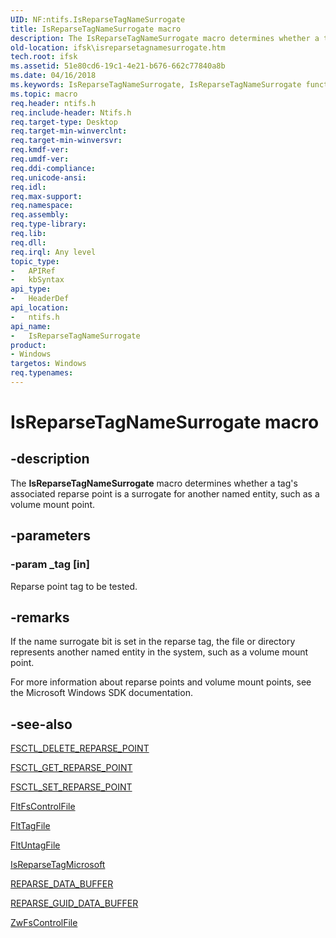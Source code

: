 ```yaml
---
UID: NF:ntifs.IsReparseTagNameSurrogate
title: IsReparseTagNameSurrogate macro
description: The IsReparseTagNameSurrogate macro determines whether a tag's associated reparse point is a surrogate for another named entity, such as a volume mount point.
old-location: ifsk\isreparsetagnamesurrogate.htm
tech.root: ifsk
ms.assetid: 51e80cd6-19c1-4e21-b676-662c77840a8b
ms.date: 04/16/2018
ms.keywords: IsReparseTagNameSurrogate, IsReparseTagNameSurrogate function [Installable File System Drivers], ifsk.isreparsetagnamesurrogate, ioref_f44ef76c-2211-43a1-b151-a5804c7cd361.xml, ntifs/IsReparseTagNameSurrogate
ms.topic: macro
req.header: ntifs.h
req.include-header: Ntifs.h
req.target-type: Desktop
req.target-min-winverclnt: 
req.target-min-winversvr: 
req.kmdf-ver: 
req.umdf-ver: 
req.ddi-compliance: 
req.unicode-ansi: 
req.idl: 
req.max-support: 
req.namespace: 
req.assembly: 
req.type-library: 
req.lib: 
req.dll: 
req.irql: Any level
topic_type:
-	APIRef
-	kbSyntax
api_type:
-	HeaderDef
api_location:
-	ntifs.h
api_name:
-	IsReparseTagNameSurrogate
product:
- Windows
targetos: Windows
req.typenames: 
---
```


# IsReparseTagNameSurrogate macro


## -description


The <b>IsReparseTagNameSurrogate</b> macro determines whether a tag's associated reparse point is a surrogate for another named entity, such as a volume mount point. 


## -parameters




### -param _tag [in]

Reparse point tag to be tested. 


## -remarks



If the name surrogate bit is set in the reparse tag, the file or directory represents another named entity in the system, such as a volume mount point. 

For more information about reparse points and volume mount points, see the Microsoft Windows SDK documentation. 




## -see-also




<a href="https://msdn.microsoft.com/library/windows/hardware/ff544828">FSCTL_DELETE_REPARSE_POINT</a>



<a href="https://msdn.microsoft.com/library/windows/hardware/ff544836">FSCTL_GET_REPARSE_POINT</a>



<a href="https://msdn.microsoft.com/library/windows/hardware/ff545568">FSCTL_SET_REPARSE_POINT</a>



<a href="https://msdn.microsoft.com/library/windows/hardware/ff542988">FltFsControlFile</a>



<a href="https://msdn.microsoft.com/library/windows/hardware/ff544589">FltTagFile</a>



<a href="https://msdn.microsoft.com/library/windows/hardware/ff544608">FltUntagFile</a>



<a href="https://msdn.microsoft.com/library/windows/hardware/ff549452">IsReparseTagMicrosoft</a>



<a href="https://msdn.microsoft.com/library/windows/hardware/ff552012">REPARSE_DATA_BUFFER</a>



<a href="https://msdn.microsoft.com/library/windows/hardware/ff552014">REPARSE_GUID_DATA_BUFFER</a>



<a href="https://msdn.microsoft.com/library/windows/hardware/ff566462">ZwFsControlFile</a>
 

 

